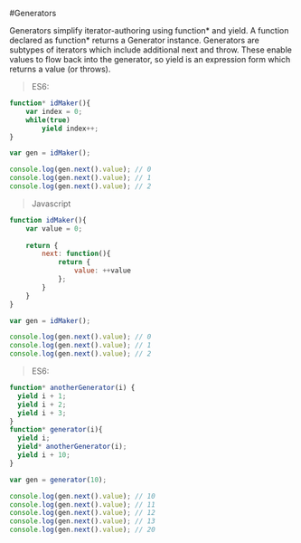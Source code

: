 #Generators

Generators simplify iterator-authoring using function* and yield. A function declared as function* returns a Generator instance. Generators are subtypes of iterators which include additional next and throw. These enable values to flow back into the generator, so yield is an expression form which returns a value (or throws).

> ES6:

```js
function* idMaker(){
    var index = 0;
    while(true)
        yield index++;
}

var gen = idMaker();

console.log(gen.next().value); // 0
console.log(gen.next().value); // 1
console.log(gen.next().value); // 2
```

>Javascript

```js
function idMaker(){
    var value = 0;
    
    return {
        next: function(){
            return {
                value: ++value
            };
        }
    }
}

var gen = idMaker();

console.log(gen.next().value); // 0
console.log(gen.next().value); // 1
console.log(gen.next().value); // 2
```

> ES6:

```js
function* anotherGenerator(i) {
  yield i + 1;
  yield i + 2;
  yield i + 3;
}
function* generator(i){
  yield i;
  yield* anotherGenerator(i);
  yield i + 10;
}

var gen = generator(10);

console.log(gen.next().value); // 10
console.log(gen.next().value); // 11
console.log(gen.next().value); // 12
console.log(gen.next().value); // 13
console.log(gen.next().value); // 20
```